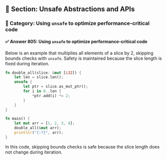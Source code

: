 ## 📘 Section: Unsafe Abstractions and APIs  
### 🔹 Category: Using `unsafe` to optimize performance-critical code  
#### ✅ Answer 805: Using `unsafe` to optimize performance-critical code

Below is an example that multiplies all elements of a slice by 2, skipping bounds checks with `unsafe`. Safety is maintained because the slice length is fixed during iteration.

```rust
fn double_all(slice: &mut [i32]) {
    let len = slice.len();
    unsafe {
        let ptr = slice.as_mut_ptr();
        for i in 0..len {
            *ptr.add(i) *= 2;
        }
    }
}

fn main() {
    let mut arr = [1, 2, 3, 4];
    double_all(&mut arr);
    println!("{:?}", arr);
}
```

In this code, skipping bounds checks is safe because the slice length does not change during iteration.
